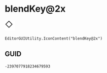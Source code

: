 # blendKey@2x
![](/img/blendKey@2x.png)

``` CSharp
EditorGUIUtility.IconContent("blendKey@2x")
```
## GUID
```
-2397077918234679593
```
